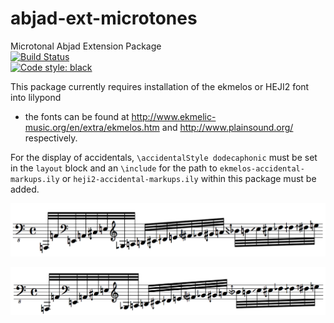 # abjad-ext-microtones
Microtonal Abjad Extension Package <br />
[![Build Status](https://travis-ci.com/GregoryREvans/abjad-ext-microtones.svg?branch=master)](https://travis-ci.com/GregoryREvans/abjad-ext-microtones) <br />
[![Code style: black](https://img.shields.io/badge/code%20style-black-000000.svg)](https://github.com/python/black) <br/>

This package currently requires installation of the ekmelos or HEJI2 font into lilypond <br />

* the fonts can be found at http://www.ekmelic-music.org/en/extra/ekmelos.htm and http://www.plainsound.org/ respectively. <br />

For the display of accidentals, `\accidentalStyle dodecaphonic` must be set in the `layout` block and an `\include` for the path to `ekmelos-accidental-markups.ily` or `heji2-accidental-markups.ily` within this package must be added. <br />

![](ekmelos_overtones.png) <br />

![](heji2_overtones.png) <br />
